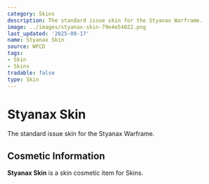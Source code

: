 ```yaml
---
category: Skins
description: The standard issue skin for the Styanax Warframe.
image: ../images/styanax-skin-79e4e54022.png
last_updated: '2025-09-17'
name: Styanax Skin
source: WFCD
tags:
- Skin
- Skins
tradable: false
type: Skin
---
```


# Styanax Skin

The standard issue skin for the Styanax Warframe.

## Cosmetic Information

**Styanax Skin** is a skin cosmetic item for Skins.

